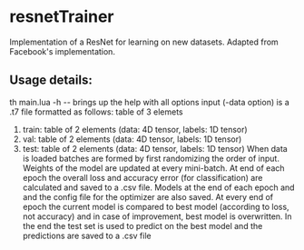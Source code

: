 # resnetTrainer
Implementation of a ResNet for learning on new datasets. Adapted from Facebook's implementation.

## Usage details:
th main.lua -h -- brings up the help with all options
input (-data option) is a .t7 file formatted as follows: table of 3 elemets
1) train: table of 2 elements (data: 4D tensor, labels: 1D tensor)
2) val: table of 2 elements (data: 4D tensor, labels: 1D tensor)
3) test: table of 2 elements (data: 4D tensor, labels: 1D tensor)
When data is loaded batches are formed by first randomizing the order of input.
Weights of the model are updated at every mini-batch. At end of each epoch the overall loss and accuracy error (for classification) are calculated and saved to a .csv file. Models at the end of each epoch and and the config file for the optimizer are also saved. At every end of epoch the current model is compared to best model (according to loss, not accuracy) and in case of improvement, best model is overwritten.
In the end the test set is used to predict on the best model and the predictions are saved to a .csv file
